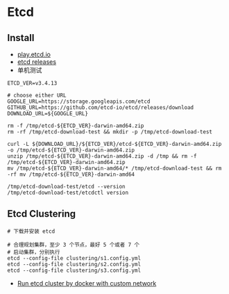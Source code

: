 # Etcd

## Install

- [play.etcd.io](http://play.etcd.io/install)
- [etcd releases](https://github.com/etcd-io/etcd/releases)
- 单机测试 

```shell
ETCD_VER=v3.4.13

# choose either URL
GOOGLE_URL=https://storage.googleapis.com/etcd
GITHUB_URL=https://github.com/etcd-io/etcd/releases/download
DOWNLOAD_URL=${GOOGLE_URL}

rm -f /tmp/etcd-${ETCD_VER}-darwin-amd64.zip
rm -rf /tmp/etcd-download-test && mkdir -p /tmp/etcd-download-test

curl -L ${DOWNLOAD_URL}/${ETCD_VER}/etcd-${ETCD_VER}-darwin-amd64.zip -o /tmp/etcd-${ETCD_VER}-darwin-amd64.zip
unzip /tmp/etcd-${ETCD_VER}-darwin-amd64.zip -d /tmp && rm -f /tmp/etcd-${ETCD_VER}-darwin-amd64.zip
mv /tmp/etcd-${ETCD_VER}-darwin-amd64/* /tmp/etcd-download-test && rm -rf mv /tmp/etcd-${ETCD_VER}-darwin-amd64

/tmp/etcd-download-test/etcd --version
/tmp/etcd-download-test/etcdctl version
```

## Etcd Clustering

```shell
# 下载并安装 etcd

# 合理规划集群，至少 3 个节点，最好 5 个或者 7 个
# 启动集群，分别执行
etcd --config-file clustering/s1.config.yml
etcd --config-file clustering/s2.config.yml
etcd --config-file clustering/s3.config.yml
```

- [Run etcd cluster by docker with custom network](https://gist.github.com/jolestar/6644dee696dcdce432caa46705ddc7ba)
